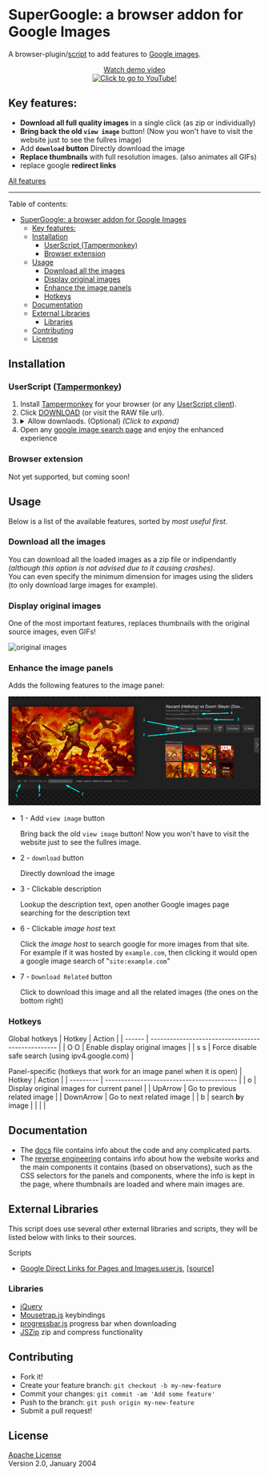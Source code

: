 # SuperGoogle: a browser addon for Google Images

<!-- <a href="" target="_blank"><img alt="chrome-icon" src="https://imgur.com/3C4iKO0.png" width="64" height="64"></a> -->
<!-- <a href="" target="_blank"><img alt="firefox-icon" src="https://imgur.com/Dy442GK.png" width="64" height="64"></a>
<a href="" target="_blank"><img alt="edge-icon" src="https://imgur.com/RlmwPGO.png" width="64" height="64"></a>
<a href="" target="_blank"><img alt="opera-icon" src="https://imgur.com/nSJ9htU.png" width="64" height="64"></a>
<a href="" target="_blank"><img alt="safari-icon" src="https://imgur.com/ENbaWUu.png" width="64" height="64"></a>
<a href="" target="_blank"><img alt="webbrowser-icon" src="https://imgur.com/EuDp4vP.png" width="64" height="64"></a>
<a href="" target="_blank"><img alt="brave-icon" src="https://imgur.com/z8yjLZ2.png" width="64" height="64"></a>
<a href="" target="_blank"><img alt="torr-icon" src="https://imgur.com/uhb8M86.png" width="64" height="64"></a> -->

A browser-plugin/[script](https://openuserjs.org/about/Userscript-Beginners-HOWTO) to add features to [Google images](https://www.google.com/search?q=example&tbm=isch&safe=strict).

<div align='center'>
     <a href = 'https://youtu.be/ceFuBh8r8GQ?t=24'>
     Watch demo video<br>
        <img src = './Screenshots/Screenshot_imageBoxes_playing_GIFs.gif' alt = 'Click to go to YouTube!' max-height = '400px'>
     </a>
</div>

## Key features:

- **Download all full quality images** in a single click (as zip or individually)
- **Bring back the old `view image`** button! (Now you won't have to visit the website just to see the fullres image)
- Add **`download` button** Directly download the image
- **Replace thumbnails** with full resolution images. (also animates all GIFs)
- replace google **redirect links**

[All features](#Features)

-----

Table of contents:

- [SuperGoogle: a browser addon for Google Images](#supergoogle-a-browser-addon-for-google-images)
  - [Key features:](#key-features)
  - [Installation](#installation)
    - [UserScript (Tampermonkey)](#userscript-tampermonkey)
    - [Browser extension](#browser-extension)
  - [Usage](#usage)
    - [Download all the images](#download-all-the-images)
    - [Display original images](#display-original-images)
    - [Enhance the image panels](#enhance-the-image-panels)
    - [Hotkeys](#hotkeys)
  - [Documentation](#documentation)
  - [External Libraries](#external-libraries)
    - [Libraries](#libraries)
  - [Contributing](#contributing)
  - [License](#license)

## Installation

### UserScript ([Tampermonkey](install:tampermonkey-chrome))

1. Install [Tampermonkey](install:tampermonkey-chrome) for your browser (or any [UserScript client][guide:get-user-script]).
2. Click [DOWNLOAD][download-link] (or visit the RAW file url).
3.  <details>
    <summary>Allow downlaods. (Optional) <i>(Click to expand)</i></summary>
    <ul>
    <li>
    <a href="https://www.tampermonkey.net/faq.php#Q302">Enable <code>Browser API</code>.
      <br>
      <img alt="enable browser API beta" src="https://www.tampermonkey.net/images/animated/gm_download.gif">
    </a>
    <br>
    <ul>
      <li>Go to the Tampermonkey options page</li>
      <li>Scroll down to the <i>Downloads</i> section</li>
      <li>Double-check the <i>Whitelisted File Extensions</i> setting to not contain file extensions of executable files</li>
      <li>Select <i>Browser API</i> at the <i>Download Mode</i> option</li>
      <li>A notification may come up, you need to click at it and to click <i>confirm</i> at the permission grant dialog</li>
    </ul>
    </li>
    <li>When prompted, allow the script to load images, click <code>Always allow all domains</code> (only needed once).<br> <img src="./Screenshots/Screenshot_tampermonkey_allow_connect.png" alt="allow connect permissions" width="250"></li>
    </ul>
    </details>
4. Open any [google image search page](https://www.google.com/search?q=example&tbm=isch&safe=strict) and enjoy the enhanced experience

### Browser extension

Not yet supported, but coming soon!

## Usage

Below is a list of the available features, sorted by *most useful first*.

### Download all the images

You can download all the loaded images as a zip file or indipendantly *(although this option is not advised due to it causing crashes)*.  
You can even specify the minimum dimension for images using the sliders (to only download large images for example).

### Display original images

One of the most important features, replaces thumbnails with the original source images, even GIFs!

![original images](./Screenshots/Screenshot_imageBoxes_playing_GIFs.gif)

### Enhance the image panels

Adds the following features to the image panel:

![image panel screenshot](./Screenshots/Screenshot_1_ImagePanel_Details.png)

- 1 - Add `view image` button

    Bring back the old `view image` button! Now you won't have to visit the website just to see the fullres image.

- 2 - `download` button

    Directly download the image

- 3 - Clickable description

    Lookup the description text, open another Google images page searching for the description text

<!-- - 5 - Click to view images with **similar dimensions**

    I really missed this feature when Google removed it -->

- 6 - Clickable *image host* text

    Click the *image host* to search google for more images from that site. For example if it was hosted by `example.com`, then clicking it would open a google image search of "`site:example.com`"

- 7 - `Download Related` button

    Click to download this image and all the related images (the ones on the bottom right)

<!-- - 8 - Clickable *page host* text

    Click the *page host* to search google for more images from that site. For example if it was hosted by `example.com`, then clicking it would open a google image search of "`site:example.com`" -->

<!-- TODO: continue listing features -->

### Hotkeys

<!-- TODO: list hotkeys -->

Global hotkeys
| Hotkey | Action                                            |
| ------ | ------------------------------------------------- |
| O O    | Enable display original images                    |
| s s    | Force disable safe search (using ipv4.google.com) |

Panel-specific (hotkeys that work for an image panel when it is open)
| Hotkey    | Action                                    |
| --------- | ----------------------------------------- |
| o         | Display original images for current panel |
| UpArrow   | Go to previous related image              |
| DownArrow | Go to next related image                  |
| b         | search **b**y image                       |
|           |                                           |

## Documentation

- The [docs](docs/doc.md) file contains info about the code and any complicated parts.
- The [reverse engineering](docs\ReverseEngineering.md) contains info about how the website works and the main components it contains (based on observations), such as the CSS selectors for the panels and components, where the info is kept in the page, where thumbnails are loaded and where main images are.

## External Libraries

This script does use several other external libraries and scripts, they will be listed below with links to their sources.

Scripts

- [Google Direct Links for Pages and Images.user.js](lib/Google%20Direct%20Links%20for%20Pages%20and%20Images.user.js), [[source]](https://greasyfork.org/scripts/19210-google-direct-links-for-pages-and-images/code/Google:%20Direct%20Links%20for%20Pages%20and%20Images.user.js)

### Libraries

- [jQuery](https://jquery.com/)
- [Mousetrap.js](https://github.com/ccampbell/mousetrap) keybindings
- [progressbar.js](https://github.com/kimmobrunfeldt/progressbar.js/) progress bar when downloading
- [JSZip](https://github.com/Stuk/jszip) zip and compress functionality

## Contributing

- Fork it!
- Create your feature branch: `git checkout -b my-new-feature`
- Commit your changes: `git commit -am 'Add some feature'`
- Push to the branch: `git push origin my-new-feature`
- Submit a pull request!

## License

[Apache License](LICENSE.md)  
Version 2.0, January 2004

[guide:get-user-script]: https://openuserjs.org/about/Userscript-Beginners-HOWTO#how-do-i-get-going-
[guide:userscript]: https://simply-how.com/enhance-and-fine-tune-any-web-page-the-complete-user-scripts-guide#section-2
[guide:browser-API-beta]: https://www.tampermonkey.net/faq.php#Q302
[guide:browser-API-beta-gif]: https://www.tampermonkey.net/images/animated/gm_download.gif
[download-link]: https://github.com/FarisHijazi/SuperGoogle/raw/master/SuperGoogle.user.js
[install:tampermonkey-chrome]: https://www.tampermonkey.net/index.php?ext=dhdg&browser=chrome

[chrome-icon]: https://imgur.com/3C4iKO0.png
[firefox-icon]: https://imgur.com/Dy442GK.png
[edge-icon]: https://imgur.com/RlmwPGO.png
[opera-icon]: https://imgur.com/nSJ9htU.png
[safari-icon]: https://imgur.com/ENbaWUu.png
[webbrowser-icon]: https://imgur.com/EuDp4vP.png
[brave-icon]: https://imgur.com/z8yjLZ2.png
[torr-icon]: https://imgur.com/uhb8M86.png
